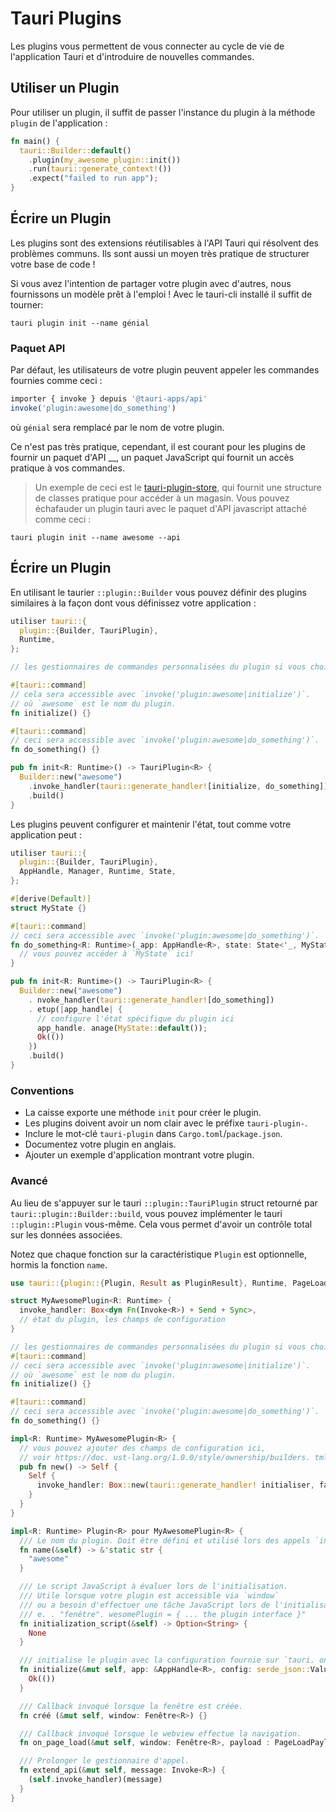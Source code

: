 # Tauri Plugins

Les plugins vous permettent de vous connecter au cycle de vie de l'application Tauri et d'introduire de nouvelles commandes.

## Utiliser un Plugin

Pour utiliser un plugin, il suffit de passer l'instance du plugin à la méthode `plugin` de l'application :

```rust
fn main() {
  tauri::Builder::default()
    .plugin(my_awesome_plugin::init())
    .run(tauri::generate_context!())
    .expect("failed to run app");
}
```

## Écrire un Plugin

Les plugins sont des extensions réutilisables à l'API Tauri qui résolvent des problèmes communs. Ils sont aussi un moyen très pratique de structurer votre base de code !

Si vous avez l'intention de partager votre plugin avec d'autres, nous fournissons un modèle prêt à l'emploi ! Avec le tauri-cli installé il suffit de tourner:

```shell
tauri plugin init --name génial
```

### Paquet API

Par défaut, les utilisateurs de votre plugin peuvent appeler les commandes fournies comme ceci :

```js
importer { invoke } depuis '@tauri-apps/api'
invoke('plugin:awesome|do_something')
```

où `génial` sera remplacé par le nom de votre plugin.

Ce n'est pas très pratique, cependant, il est courant pour les plugins de fournir un paquet d'API __, un paquet JavaScript qui fournit un accès pratique à vos commandes.

> Un exemple de ceci est le [tauri-plugin-store](https://github.com/tauri-apps/tauri-plugin-store), qui fournit une structure de classes pratique pour accéder à un magasin. Vous pouvez échafauder un plugin tauri avec le paquet d'API javascript attaché comme ceci :

```shell
tauri plugin init --name awesome --api
```

## Écrire un Plugin

En utilisant le taurier `::plugin::Builder` vous pouvez définir des plugins similaires à la façon dont vous définissez votre application :

```rust
utiliser tauri::{
  plugin::{Builder, TauriPlugin},
  Runtime,
};

// les gestionnaires de commandes personnalisées du plugin si vous choisissez d'étendre l'API :

#[tauri::command]
// cela sera accessible avec `invoke('plugin:awesome|initialize')`.
// où `awesome` est le nom du plugin.
fn initialize() {}

#[tauri::command]
// ceci sera accessible avec `invoke('plugin:awesome|do_something')`.
fn do_something() {}

pub fn init<R: Runtime>() -> TauriPlugin<R> {
  Builder::new("awesome")
    .invoke_handler(tauri::generate_handler![initialize, do_something])
    .build()
}
```

Les plugins peuvent configurer et maintenir l'état, tout comme votre application peut :

```rust
utiliser tauri::{
  plugin::{Builder, TauriPlugin},
  AppHandle, Manager, Runtime, State,
};

#[derive(Default)]
struct MyState {}

#[tauri::command]
// ceci sera accessible avec `invoke('plugin:awesome|do_something')`.
fn do_something<R: Runtime>(_app: AppHandle<R>, state: State<'_, MyState>) {
  // vous pouvez accéder à `MyState` ici!
}

pub fn init<R: Runtime>() -> TauriPlugin<R> {
  Builder::new("awesome")
    . nvoke_handler(tauri::generate_handler![do_something])
    . etup(|app_handle| {
      // configure l'état spécifique du plugin ici
      app_handle. anage(MyState::default());
      Ok(())
    })
    .build()
}
```

### Conventions

- La caisse exporte une méthode `init` pour créer le plugin.
- Les plugins doivent avoir un nom clair avec le préfixe `tauri-plugin-`.
- Inclure le mot-clé `tauri-plugin` dans `Cargo.toml`/`package.json`.
- Documentez votre plugin en anglais.
- Ajouter un exemple d'application montrant votre plugin.

### Avancé

Au lieu de s'appuyer sur le tauri `::plugin::TauriPlugin` struct retourné par `tauri::plugin::Builder::build`, vous pouvez implémenter le tauri `::plugin::Plugin` vous-même. Cela vous permet d'avoir un contrôle total sur les données associées.

Notez que chaque fonction sur la caractéristique `Plugin` est optionnelle, hormis la fonction `name`.

```rust
use tauri::{plugin::{Plugin, Result as PluginResult}, Runtime, PageLoadPayload, Window, Invoke, AppHandle};

struct MyAwesomePlugin<R: Runtime> {
  invoke_handler: Box<dyn Fn(Invoke<R>) + Send + Sync>,
  // état du plugin, les champs de configuration
}

// les gestionnaires de commandes personnalisées du plugin si vous choisissez d'étendre l'API.
#[tauri::command]
// ceci sera accessible avec `invoke('plugin:awesome|initialize')`.
// où `awesome` est le nom du plugin.
fn initialize() {}

#[tauri::command]
// ceci sera accessible avec `invoke('plugin:awesome|do_something')`.
fn do_something() {}

impl<R: Runtime> MyAwesomePlugin<R> {
  // vous pouvez ajouter des champs de configuration ici,
  // voir https://doc. ust-lang.org/1.0.0/style/ownership/builders. tml
  pub fn new() -> Self {
    Self {
      invoke_handler: Box::new(tauri::generate_handler! initialiser, faire quelque chose]),
    }
  }
}

impl<R: Runtime> Plugin<R> pour MyAwesomePlugin<R> {
  /// Le nom du plugin. Doit être défini et utilisé lors des appels `invoke`.
  fn name(&self) -> &'static str {
    "awesome"
  }

  /// Le script JavaScript à évaluer lors de l'initialisation.
  /// Utile lorsque votre plugin est accessible via `window`
  /// ou a besoin d'effectuer une tâche JavaScript lors de l'initialisation de l'application
  /// e. . "fenêtre". wesomePlugin = { ... the plugin interface }"
  fn initialization_script(&self) -> Option<String> {
    None
  }

  /// initialise le plugin avec la configuration fournie sur `tauri. onf.json > plugins > $yourPluginName` ou la valeur par défaut.
  fn initialize(&mut self, app: &AppHandle<R>, config: serde_json::Value) -> PluginResult<()> {
    Ok(())
  }

  /// Callback invoqué lorsque la fenêtre est créée.
  fn créé (&mut self, window: Fenêtre<R>) {}

  /// Callback invoqué lorsque le webview effectue la navigation.
  fn on_page_load(&mut self, window: Fenêtre<R>, payload : PageLoadPayload) {}

  /// Prolonger le gestionnaire d'appel.
  fn extend_api(&mut self, message: Invoke<R>) {
    (self.invoke_handler)(message)
  }
}
```

